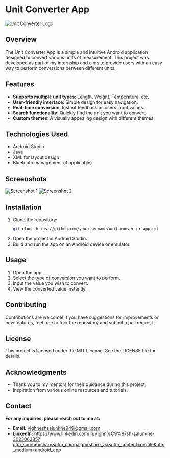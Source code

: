 # Unit Converter App

![Unit Converter Logo](https://your-image-link.com/logo.png)

## Overview

The Unit Converter App is a simple and intuitive Android application designed to convert various units of measurement. This project was developed as part of my internship and aims to provide users with an easy way to perform conversions between different units.

## Features

- **Supports multiple unit types**: Length, Weight, Temperature, etc.
- **User-friendly interface**: Simple design for easy navigation.
- **Real-time conversion**: Instant feedback as users input values.
- **Search functionality**: Quickly find the unit you want to convert.
- **Custom themes**: A visually appealing design with different themes.

## Technologies Used

- Android Studio
- Java
- XML for layout design
- Bluetooth management (if applicable)

## Screenshots

![Screenshot 1](https://your-image-link.com/screenshot1.png)
![Screenshot 2](https://your-image-link.com/screenshot2.png)

## Installation

1. Clone the repository:
   ```bash
   git clone https://github.com/yourusername/unit-converter-app.git


2. Open the project in Android Studio.
3. Build and run the app on an Android device or emulator.

## Usage
1. Open the app.
2. Select the type of conversion you want to perform.
3. Input the value you wish to convert.
4. View the converted value instantly.

## Contributing
Contributions are welcome! If you have suggestions for improvements or new features, feel free to fork the repository and submit a pull request.

## License
This project is licensed under the MIT License. See the LICENSE file for details.

## Acknowledgments
- Thank you to my mentors for their guidance during this project.
- Inspiration from various online resources and tutorials.

## Contact
**For any inquiries, please reach out to me at:**

- **Email:** vighneshsalunkhe949@gmail.com
- **LinkedIn:** https://www.linkedin.com/in/vighn%C9%87sh-salunkhe-302306285?utm_source=share&utm_campaign=share_via&utm_content=profile&utm_medium=android_app
